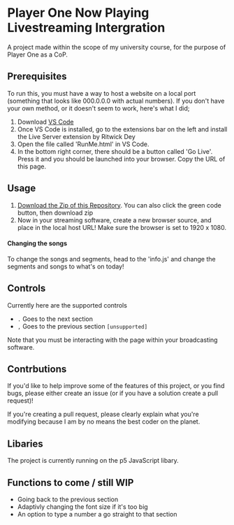 # Player One Now Playing Livestreaming Intergration
A project made within the scope of my university course, for the purpose of Player One as a CoP.

## Prerequisites

To run this, you must have a way to host a website on a local port (something that looks like 000.0.0.0 with actual numbers).
If you don't have your own method, or it doesn't seem to work, here's what I did;
1. Download [VS Code](https://code.visualstudio.com)
2. Once VS Code is installed, go to the extensions bar on the left and install the Live Server extension by Ritwick Dey
3. Open the file called 'RunMe.html' in VS Code.
4. In the bottom right corner, there should be a button called 'Go Live'. Press it and you should be launched into your browser. Copy the URL of this page.

## Usage

1. [Download the Zip of this Repository](https://github.com/DJam98/PlayerOneNowPlaying/archive/refs/heads/main.zip). You can also click the green code button, then download zip
2. Now in your streaming software, create a new browser source, and place in the local host URL! Make sure the browser is set to 1920 x 1080.

#### Changing the songs

To change the songs and segments, head to the 'info.js' and change the segments and songs to what's on today!

## Controls

Currently here are the supported controls
- `.` Goes to the next section
- `,` Goes to the previous section `[unsupported]`

Note that you must be interacting with the page within your broadcasting software.

## Contrbutions

If you'd like to help improve some of the features of this project, or you find bugs, please either create an issue (or if you have a solution create a pull request)!

If you're creating a pull request, please clearly explain what you're modifying because I am by no means the best coder on the planet.

## Libaries

The project is currently running on the p5 JavaScript libary.

## Functions to come / still WIP
 - Going back to the previous section
 - Adaptivly changing the font size if it's too big
 - An option to type a number a go straight to that section
